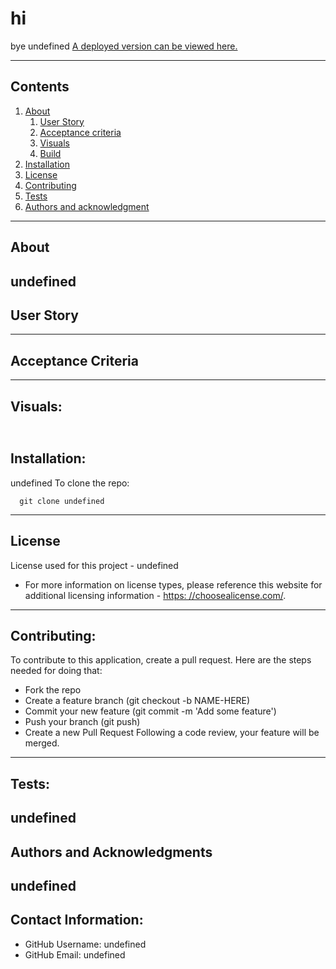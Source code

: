 
  
# hi
  bye
  undefined
  [A deployed version can be viewed here.](undefined)
  
---
## Contents
1. [About](#about)
    1. [User Story](#user%20story)
    2. [Acceptance criteria](#acceptance%20criteria)
    3. [Visuals](#visuals)
    4. [Build](#build)
2. [Installation](#installation)
3. [License](#license)
4. [Contributing](#contributing)
5. [Tests](#tests)
6. [Authors and acknowledgment](#authors%20and%20acknowledgment)
---
## About
  undefined
---
## User Story
  
---
## Acceptance Criteria
  
  
---
## Visuals:
  ![]()
---
## Installation:
  undefined
  To clone the repo:
  
      git clone undefined
  
---
## License
  License used for this project - undefined
  * For more information on license types, please reference this website
  for additional licensing information - [https: //choosealicense.com/](https://choosealicense.com/).
---
## Contributing:
  
  To contribute to this application, create a pull request.
  Here are the steps needed for doing that:
  - Fork the repo
  - Create a feature branch (git checkout -b NAME-HERE)
  - Commit your new feature (git commit -m 'Add some feature')
  - Push your branch (git push)
  - Create a new Pull Request
  Following a code review, your feature will be merged.
---
## Tests:
  undefined
---
## Authors and Acknowledgments
  undefined
---
## Contact Information:
* GitHub Username: undefined
* GitHub Email: undefined
  
